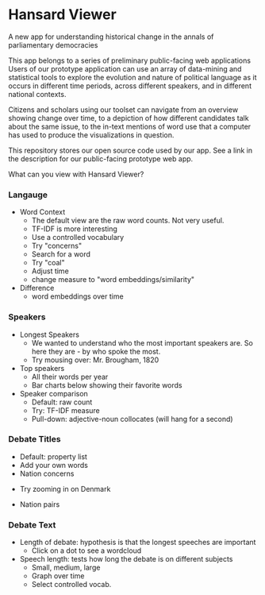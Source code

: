 # Hansard Viewer
A new app for understanding historical change in the annals of parliamentary democracies

This app belongs to a series of preliminary public-facing web applications Users of our prototype application can use an array of data-mining and statistical tools to explore the evolution and nature of political language as it occurs in different time periods, across different speakers, and in different national contexts. 

Citizens and scholars using our toolset can navigate from an overview showing change over time, to a depiction of how different candidates talk about the same issue, to the in-text mentions of word use that a computer has used to produce the visualizations in question. 

This repository stores our open source code used by our app. See a link in the description for our public-facing prototype web app. 

What can you view with Hansard Viewer?

### Langauge 
* Word Context 
   - The default view are the raw word counts. Not very useful. 
   - TF-IDF is more interesting
   - Use a controlled vocabulary
   - Try "concerns"
   - Search for a word
   - Try "coal"
   - Adjust time
   - change measure to "word embeddings/similarity"
* Difference
   - word embeddings over time 

### Speakers
* Longest Speakers
  - We wanted to understand who the most important speakers are. So here they are - by who spoke the most. 
  - Try mousing over: Mr. Brougham, 1820
* Top speakers
  - All their words per year
  - Bar charts below showing their favorite words
* Speaker comparison
  - Default: raw count
  - Try: TF-IDF measure
  - Pull-down: adjective-noun collocates (will hang for a second)

### Debate Titles
* Default: property list
* Add your own words
* Nation concerns 
 - Try zooming in on Denmark
* Nation pairs 

### Debate Text 
* Length of debate: hypothesis is that the longest speeches are important
  - Click on a dot to see a wordcloud
* Speech length: tests how long the debate is on different subjects
  - Small, medium, large
  - Graph over time
  - Select controlled vocab. 

